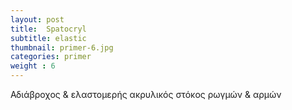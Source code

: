 ```yaml
---
layout: post
title:  Spatocryl
subtitle: elastic
thumbnail: primer-6.jpg 
categories: primer
weight : 6
---
```


Αδιάβροχος & ελαστομερής ακρυλικός στόκος ρωγμών & αρμών